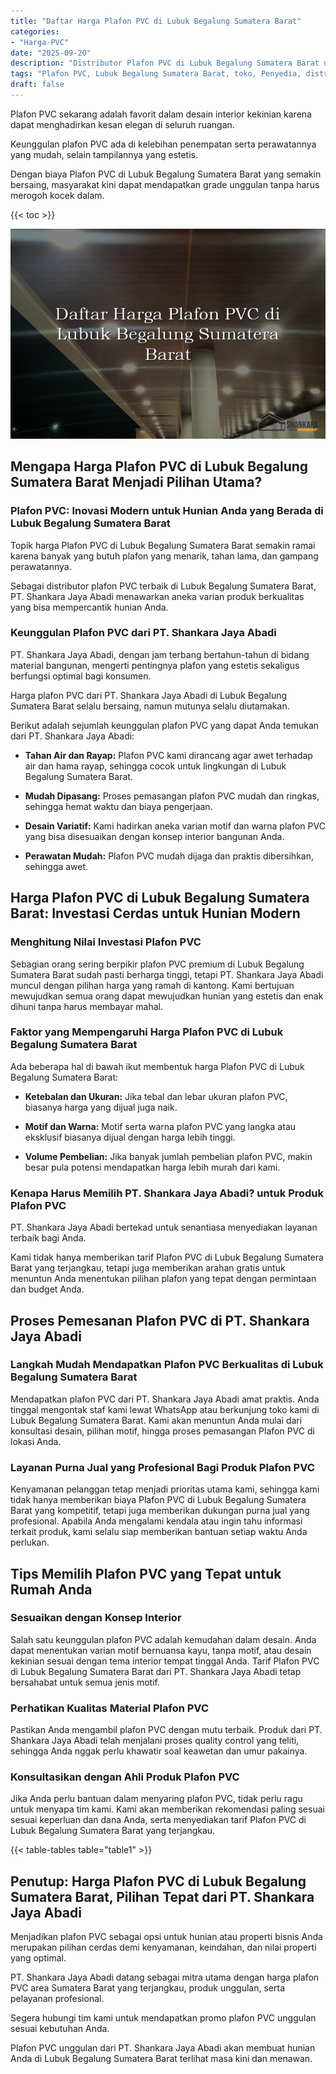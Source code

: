 ```yaml
---
title: "Daftar Harga Plafon PVC di Lubuk Begalung Sumatera Barat"
categories: 
- "Harga-PVC"
date: "2025-09-20"
description: "Distributor Plafon PVC di Lubuk Begalung Sumatera Barat untuk hunian, kantor, dan gerai. Material unggulan, pilihan motif, pilihan warna elegan, beserta layanan instalasi oleh tim profesional dan jaminan resmi!|Jasa penyediaan Plafon PVC di Lubuk Begalung Sumatera Barat bagi kebutuhan hunian, perkantoran, maupun ritel, dengan panel berkualitas dan instalasi oleh tenaga ahli profesional dan jaminan resmi.|Alternatif Plafon PVC di Lubuk Begalung Sumatera Barat yang andal untuk rumah, perkantoran, dan ritel, dengan material unggulan dan penempatan oleh tenaga ahli profesional dan garansi resmi.|Penjualan Plafon PVC di Lubuk Begalung Sumatera Barat bagi rumah, office, serta gerai, dengan produk unggulan dan instalasi dikerjakan oleh tenaga ahli ahli, dilengkapi beserta jaminan resmi.}"
tags: "Plafon PVC, Lubuk Begalung Sumatera Barat, toko, Penyedia, distributor"
draft: false
---
```


Plafon PVC sekarang adalah favorit dalam desain interior kekinian karena dapat menghadirkan kesan elegan di seluruh ruangan.

Keunggulan plafon PVC ada di kelebihan penempatan serta perawatannya yang mudah, selain tampilannya yang estetis.

Dengan biaya Plafon PVC di Lubuk Begalung Sumatera Barat yang semakin bersaing, masyarakat kini dapat mendapatkan grade unggulan tanpa harus merogoh kocek dalam.

{{< toc >}}

![Daftar Harga Plafon PVC di Lubuk Begalung Sumatera Barat](/images/Harga-PVC/Daftar-Harga-Plafon-PVC-di-Lubuk-Begalung-Sumatera-Barat.png)


## Mengapa Harga Plafon PVC di Lubuk Begalung Sumatera Barat Menjadi Pilihan Utama?

### Plafon PVC: Inovasi Modern untuk Hunian Anda yang Berada di Lubuk Begalung Sumatera Barat

Topik harga Plafon PVC di Lubuk Begalung Sumatera Barat semakin ramai karena banyak yang butuh plafon yang menarik, tahan lama, dan gampang perawatannya.

Sebagai distributor plafon PVC terbaik di Lubuk Begalung Sumatera Barat, PT. Shankara Jaya Abadi menawarkan aneka varian produk berkualitas yang bisa mempercantik hunian Anda.

### Keunggulan Plafon PVC dari PT. Shankara Jaya Abadi

PT. Shankara Jaya Abadi, dengan jam terbang bertahun-tahun di bidang material bangunan, mengerti pentingnya plafon yang estetis sekaligus berfungsi optimal bagi konsumen.

Harga plafon PVC dari PT. Shankara Jaya Abadi di Lubuk Begalung Sumatera Barat selalu bersaing, namun mutunya selalu diutamakan.

Berikut adalah sejumlah keunggulan plafon PVC yang dapat Anda temukan dari PT. Shankara Jaya Abadi:

- **Tahan Air dan Rayap:** Plafon PVC kami dirancang agar awet terhadap air dan hama rayap, sehingga cocok untuk lingkungan di Lubuk Begalung Sumatera Barat.

- **Mudah Dipasang:** Proses pemasangan plafon PVC mudah dan ringkas, sehingga hemat waktu dan biaya pengerjaan.

- **Desain Variatif:** Kami hadirkan aneka varian motif dan warna plafon PVC yang bisa disesuaikan dengan konsep interior bangunan Anda.

- **Perawatan Mudah:** Plafon PVC mudah dijaga dan praktis dibersihkan, sehingga awet.

## Harga Plafon PVC di Lubuk Begalung Sumatera Barat: Investasi Cerdas untuk Hunian Modern

### Menghitung Nilai Investasi Plafon PVC

Sebagian orang sering berpikir plafon PVC premium di Lubuk Begalung Sumatera Barat sudah pasti berharga tinggi, tetapi PT. Shankara Jaya Abadi muncul dengan pilihan harga yang ramah di kantong. Kami bertujuan mewujudkan semua orang dapat mewujudkan hunian yang estetis dan enak dihuni tanpa harus membayar mahal.

### Faktor yang Mempengaruhi Harga Plafon PVC di Lubuk Begalung Sumatera Barat

Ada beberapa hal di bawah ikut membentuk harga Plafon PVC di Lubuk Begalung Sumatera Barat:

- **Ketebalan dan Ukuran:** Jika tebal dan lebar ukuran plafon PVC, biasanya harga yang dijual juga naik.

- **Motif dan Warna:** Motif serta warna plafon PVC yang langka atau eksklusif biasanya dijual dengan harga lebih tinggi.

- **Volume Pembelian:** Jika banyak jumlah pembelian plafon PVC, makin besar pula potensi mendapatkan harga lebih murah dari kami.

### Kenapa Harus Memilih PT. Shankara Jaya Abadi? untuk Produk Plafon PVC

PT. Shankara Jaya Abadi bertekad untuk senantiasa menyediakan layanan terbaik bagi Anda.

Kami tidak hanya memberikan tarif Plafon PVC di Lubuk Begalung Sumatera Barat yang terjangkau, tetapi juga memberikan arahan gratis untuk menuntun Anda menentukan pilihan plafon yang tepat dengan permintaan dan budget Anda.

## Proses Pemesanan Plafon PVC di PT. Shankara Jaya Abadi

### Langkah Mudah Mendapatkan Plafon PVC Berkualitas di Lubuk Begalung Sumatera Barat

Mendapatkan plafon PVC dari PT. Shankara Jaya Abadi amat praktis. Anda tinggal mengontak staf kami lewat WhatsApp atau berkunjung toko kami di Lubuk Begalung Sumatera Barat. Kami akan menuntun Anda mulai dari konsultasi desain, pilihan motif, hingga proses pemasangan Plafon PVC di lokasi Anda.

### Layanan Purna Jual yang Profesional Bagi Produk Plafon PVC

Kenyamanan pelanggan tetap menjadi prioritas utama kami, sehingga kami tidak hanya memberikan biaya Plafon PVC di Lubuk Begalung Sumatera Barat yang kompetitif, tetapi juga memberikan dukungan purna jual yang profesional. Apabila Anda mengalami kendala atau ingin tahu informasi terkait produk, kami selalu siap memberikan bantuan setiap waktu Anda perlukan.

## Tips Memilih Plafon PVC yang Tepat untuk Rumah Anda

### Sesuaikan dengan Konsep Interior

Salah satu keunggulan plafon PVC adalah kemudahan dalam desain. Anda dapat menentukan varian motif bernuansa kayu, tanpa motif, atau desain kekinian sesuai dengan tema interior tempat tinggal Anda. Tarif Plafon PVC di Lubuk Begalung Sumatera Barat dari PT. Shankara Jaya Abadi tetap bersahabat untuk semua jenis motif.

### Perhatikan Kualitas Material Plafon PVC

Pastikan Anda mengambil plafon PVC dengan mutu terbaik. Produk dari PT. Shankara Jaya Abadi telah menjalani proses quality control yang teliti, sehingga Anda nggak perlu khawatir soal keawetan dan umur pakainya.

### Konsultasikan dengan Ahli Produk Plafon PVC

Jika Anda perlu bantuan dalam menyaring plafon PVC, tidak perlu ragu untuk menyapa tim kami. Kami akan memberikan rekomendasi paling sesuai sesuai keperluan dan dana Anda, serta menyediakan tarif Plafon PVC di Lubuk Begalung Sumatera Barat yang terjangkau.

{{< table-tables table="table1" >}}

## Penutup: Harga Plafon PVC di Lubuk Begalung Sumatera Barat, Pilihan Tepat dari PT. Shankara Jaya Abadi

Menjadikan plafon PVC sebagai opsi untuk hunian atau properti bisnis Anda merupakan pilihan cerdas demi kenyamanan, keindahan, dan nilai properti yang optimal.

PT. Shankara Jaya Abadi datang sebagai mitra utama dengan harga plafon PVC area Sumatera Barat yang terjangkau, produk unggulan, serta pelayanan profesional.

Segera hubungi tim kami untuk mendapatkan promo plafon PVC unggulan sesuai kebutuhan Anda.

Plafon PVC unggulan dari PT. Shankara Jaya Abadi akan membuat hunian Anda di Lubuk Begalung Sumatera Barat terlihat masa kini dan menawan.